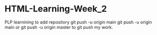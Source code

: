 # HTML-Learning-Week_2
PLP learnining
to add repository 
git push -u origin main
git push -u origin main or git push -u origin master to git push my work.

